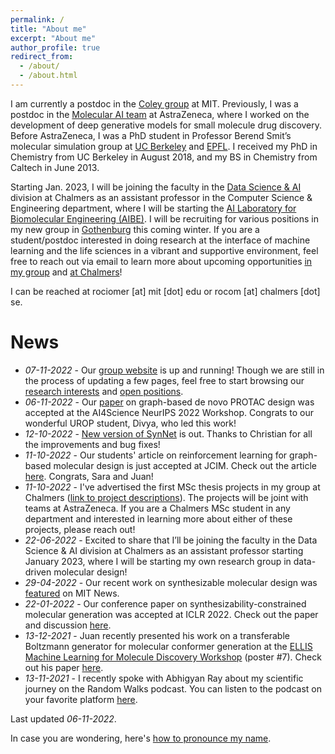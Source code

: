 ```yaml
---
permalink: /
title: "About me"
excerpt: "About me"
author_profile: true
redirect_from: 
  - /about/
  - /about.html
---
```


I am currently a postdoc in the [Coley group](https://coley.mit.edu/) at MIT. Previously, I was a postdoc in the [Molecular AI team](https://github.com/MolecularAI) at AstraZeneca, where I worked on the development of deep generative models for small molecule drug discovery. Before AstraZeneca, I was a PhD student in Professor Berend Smit’s molecular simulation group at [UC Berkeley](http://www.cchem.berkeley.edu/molsim/) and [EPFL](https://www.epfl.ch/labs/lsmo/). I received my PhD in Chemistry from UC Berkeley in August 2018, and my BS in Chemistry from Caltech in June 2013.

Starting Jan. 2023, I will be joining the faculty in the [Data Science & AI](https://www.chalmers.se/en/departments/cse/research/dsai/Pages/default.aspx) division at Chalmers as an assistant professor in the Computer Science & Engineering department, where I will be starting the [AI Laboratory for Biomolecular Engineering (AIBE)](https://ailab.bio/). I will be recruiting for various positions in my new group in [Gothenburg](https://www.goteborg.com/en) this coming winter. If you are a student/postdoc interested in doing research at the interface of machine learning and the life sciences in a vibrant and supportive environment, feel free to reach out via email to learn more about upcoming opportunities [in my group](https://ailab.bio/join-us) and [at Chalmers](https://www.chalmers.se/en/about-chalmers/Working-at-Chalmers/Vacancies/Pages/default.aspx)!

I can be reached at rociomer [at] mit [dot] edu or rocom [at] chalmers [dot] se.

# News
* *07-11-2022* - Our [group website](https://ailab.bio/) is up and running! Though we are still in the process of updating a few pages, feel free to start browsing our [research interests](https://ailab.bio/research-themes) and [open positions](https://ailab.bio/join-us).
* *06-11-2022* - Our [paper](https://openreview.net/pdf?id=pGyp4o9gky0) on graph-based de novo PROTAC design was accepted at the AI4Science NeurIPS 2022 Workshop. Congrats to our wonderful UROP student, Divya, who led this work!
* *12-10-2022* - [New version of SynNet](https://github.com/wenhao-gao/SynNet) is out. Thanks to Christian for all the improvements and bug fixes!
* *11-10-2022* - Our students' article on reinforcement learning for graph-based molecular design is just accepted at JCIM. Check out the article [here](https://doi.org/10.1021/acs.jcim.2c00838). Congrats, Sara and Juan!
* *11-10-2022* - I've advertised the first MSc thesis projects in my group at Chalmers ([link to project descriptions](https://masterthesis.cms.chalmers.se/supervisor/rocio-mercado)). The projects will be joint with teams at AstraZeneca. If you are a Chalmers MSc student in any department and interested in learning more about either of these projects, please reach out! 
* *22-06-2022* - Excited to share that I’ll be joining the faculty in the Data Science & AI division at Chalmers as an assistant professor starting January 2023, where I will be starting my own research group in data-driven molecular design!
* *29-04-2022* - Our recent work on synthesizable molecular design was [featured](https://news.mit.edu/2022/ai-molecules-new-drugs-0426) on MIT News.
* *22-01-2022* - Our conference paper on synthesizability-constrained molecular generation was accepted at ICLR 2022. Check out the paper and discussion [here](https://openreview.net/forum?id=FRxhHdnxt1).
* *13-12-2021* - Juan recently presented his work on a transferable Boltzmann generator for molecular conformer generation at the [ELLIS Machine Learning for Molecule Discovery Workshop](https://moleculediscovery.github.io/workshop2021/) (poster #7). Check out his paper [here](https://cloud.ml.jku.at/s/sKtfdFpoTp9F7sJ).
* *13-11-2021* - I recently spoke with Abhigyan Ray about my scientific journey on the Random Walks podcast. You can listen to the podcast on your favorite platform [here](https://linktr.ee/randomwalks).

Last updated *06-11-2022*.

In case you are wondering, here's [how to pronounce my name](https://youtu.be/s7A2uDrmjgY).

